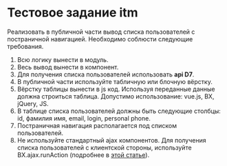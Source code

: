 # Тестовое задание itm
Реализовать в публичной части вывод списка пользователей с постраничной навигацией. 
Необходимо соблюсти следующие требования.
1. Всю логику вынести в модуль. 
2. Весь вывод вынести в компонент.
3. Для получения списка пользователей использовать **api D7**.
4. В публичной части используйте табличную или блочную вёрстку.
5. Вёрстку таблицы вынести в js код. Используя переданные данные должна строиться таблица. Допустимо использование: vue.js, BX, jQuery, JS.
6. В таблице списка пользователей должны быть следующие столбцы: id, фамилия имя, email, login, personal phone.
7. Постраничная навигация располагается под списком пользователей.
8. Не используйте стандартный ajax компонентов. Для получения списка пользователей с клиентской стороны, используйте BX.ajax.runAction (подробнее в [этой статье](https://verstaem.com/ajax/new-bitrix-ajax/)).
